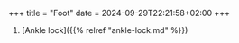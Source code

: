 +++
title = "Foot"
date = 2024-09-29T22:21:58+02:00
+++

1. [Ankle lock]({{% relref "ankle-lock.md" %}})

